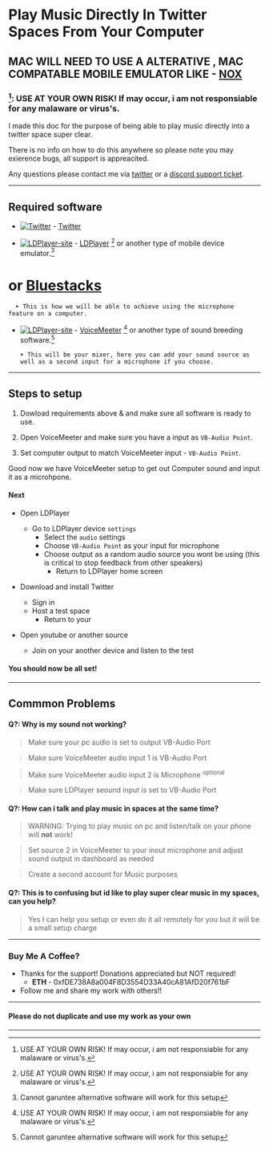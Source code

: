 # **Play Music Directly In Twitter Spaces From Your Computer**

## MAC WILL NEED TO USE A ALTERATIVE , MAC COMPATABLE MOBILE EMULATOR LIKE - [NOX](https://www.bignox.com/)

### [^3]: USE AT YOUR OWN RISK! If may occur, i am not responsiable for any malaware or virus's.

I made this doc for the purpose of being able to play music directly into a twitter space super clear.

There is no info on how to do this anywhere so please note you may exierence bugs, all support is appreacited.

Any questions please contact me via [twitter](https://twitter.com/bankkroll_eth) or a [discord support ticket](https://discord.com/invite/gN6zG964bj).


***

## Required software

* [![Twitter](https://i.ibb.co/TWr5Cbg/imageedit-16-2368783890.gif)](https://twitter.com)  - [Twitter](https://twitter.com)

* [![LDPlayer-site](https://i.ibb.co/WFBt2Hj/button-4.png)](https://www.ldplayer.net/) - [LDPlayer](https://www.ldplayer.net/) [^3] or another type of mobile device emulator.[^2] 

# or [Bluestacks](https://www.bluestacks.com/)
  

      ➤ This is how we will be able to achieve using the microphone feature on a computer.


* [![LDPlayer-site](https://i.ibb.co/NLZFMkN/button-3.png)](https://voicemeeter.com/) - [VoiceMeeter](https://vb-audio.com/Voicemeeter/) [^3] or another type of sound breeding software.[^2] 

      ➤ This will be your mixer, here you can add your sound source as well as a second input for a microphone if you choose.


***

## Steps to setup

1. Dowload requirements above & and make sure all software is ready to use.

2. Open VoiceMeeter and make sure you have a input as `VB-Audio Point`.

3. Set computer output to match VoiceMeeter input - `VB-Audio Point`.

Good now we have VoiceMeeter setup to get out Computer sound and input it as a microhpone.

#### Next

* Open LDPlayer
  - Go to LDPlayer device `settings`
    - Select the `audio` settings
    - Choose `VB-Audio Point` as your input for microphone
    - Choose output as a random audio source you wont be using (this is critical to stop feedback from other speakers)
      - Return to LDPlayer home screen
* Download and install Twitter
  - Sign in
  - Host a test space
    - Return to your 

* Open youtube or another source
  - Join on your another device and listen to the test

#### **You should now be all set!**
 

***

## Commmon Problems

#### Q?: Why is my sound not working?
> Make sure your pc audio is set to output VB-Audio Port

> Make sure VoiceMeeter audio input 1 is VB-Audio Port

> Make sure VoiceMeeter audio input 2 is Microphone <sup>optional</sup>

> Make sure LDPlayer seound input is set to VB-Audio Port

#### Q?: How can i talk and play music in spaces at the same time?
> WARNING: Trying to play music on pc and listen/talk on your phone will **not** work!

> Set source 2 in VoiceMeeter to your inout microphone and adjust sound output in dashboard as needed

> Create a second account for Music purposes


#### Q?: This is to confusing but id like to play super clear music in my spaces, can you help?
> Yes I can help you setup or even do it all remotely for you but it will be a small setup charge 

***

### Buy Me A Coffee?
* Thanks for the support! Donations appreciated but NOT required!
  - **ETH** - 0xfDE738A8a004F8D3554D33A40cA81AfD20f761bF
* Follow me and share my work with others!!

***

#### Please do not duplicate and use my work as your own

***

[^1]: Youtube, spotify, sounboards, ect..
[^2]: Cannot garuntee alternative software will work for this setup
[^3]: USE AT YOUR OWN RISK! If may occur, i am not responsiable for any malaware or virus's.
